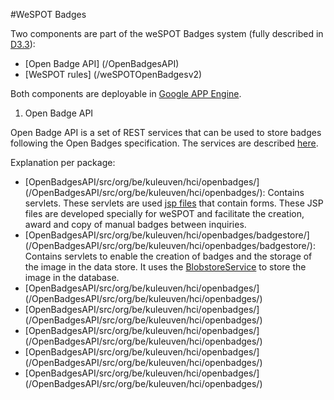 #WeSPOT Badges

Two components are part of the weSPOT Badges system (fully described in [D3.3](wespot.net/en/public-deliverables)):

* [Open Badge API] (/OpenBadgesAPI)
* [WeSPOT rules] (/weSPOTOpenBadgesv2)

Both components are deployable in [Google APP Engine](https://appengine.google.com/).

1. Open Badge API

Open Badge API is a set of REST services that can be used to store badges following the Open Badges specification. The services are described [here](http://wespot.net/apis/-/asset_publisher/84uK/wiki/id/21038428?redirect=http%3A%2F%2Fwespot.net%2Fapis%3Fp_p_id%3D101_INSTANCE_84uK%26p_p_lifecycle%3D0%26p_p_state%3Dnormal%26p_p_mode%3Dview%26p_p_col_id%3Dcolumn-2%26p_p_col_count%3D1).

Explanation per package:
  - [OpenBadgesAPI/src/org/be/kuleuven/hci/openbadges/] (/OpenBadgesAPI/src/org/be/kuleuven/hci/openbadges/): Contains servlets. These servlets are used [jsp files](/war/) that contain forms. These JSP files are developed specially for weSPOT and facilitate the creation, award and copy of manual badges between inquiries.   
  - [OpenBadgesAPI/src/org/be/kuleuven/hci/openbadges/badgestore/] (/OpenBadgesAPI/src/org/be/kuleuven/hci/openbadges/badgestore/): Contains servlets to enable the creation of badges and the storage of the image in the data store. It uses the [BlobstoreService](https://cloud.google.com/appengine/docs/java/javadoc/com/google/appengine/api/blobstore/BlobstoreService) to store the image in the database. 
  - [OpenBadgesAPI/src/org/be/kuleuven/hci/openbadges/] (/OpenBadgesAPI/src/org/be/kuleuven/hci/openbadges/)
  - [OpenBadgesAPI/src/org/be/kuleuven/hci/openbadges/] (/OpenBadgesAPI/src/org/be/kuleuven/hci/openbadges/)
  - [OpenBadgesAPI/src/org/be/kuleuven/hci/openbadges/] (/OpenBadgesAPI/src/org/be/kuleuven/hci/openbadges/)
  - [OpenBadgesAPI/src/org/be/kuleuven/hci/openbadges/] (/OpenBadgesAPI/src/org/be/kuleuven/hci/openbadges/)
  - [OpenBadgesAPI/src/org/be/kuleuven/hci/openbadges/] (/OpenBadgesAPI/src/org/be/kuleuven/hci/openbadges/)
